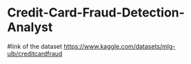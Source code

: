 # Credit-Card-Fraud-Detection-Analyst
#link of the dataset https://www.kaggle.com/datasets/mlg-ulb/creditcardfraud
